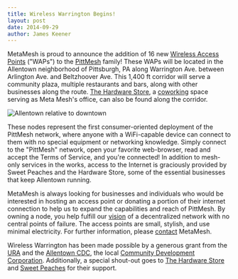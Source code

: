 ```yaml
---
title: Wireless Warrington Begins!
layout: post
date: 2014-09-29
author: James Keener
---
```


MetaMesh is proud to announce the addition of 16 new [Wireless Access
Points](http://en.wikipedia.org/wiki/Wireless_access_point) ("WAPs") to
the [PittMesh](http://pittmesh.net) family! These WAPs will be located
in the Allentown neighborhood of Pittsburgh, PA along Warrington Ave.
between Arlington Ave. and Beltzhoover Ave.  This 1,400 ft corridor will
serve a community plaza, multiple restaurants and bars, along with other
businesses along the route. [The Hardware
Store](http://workhardpgh.com/), a
[coworking](http://en.wikipedia.org/wiki/Coworking) space serving as
Meta Mesh's office, can also be found along the corridor.

![Allentown relative to
downtown](/images/posts/wireless_warrington_begins/allentown-rel-downtown.jpg)

These nodes represent the first consumer-oriented deployment of the
PittMesh network, where anyone with a WiFi-capable device can connect to
them with no special equipment or networking knowledge. Simply connect
to the "PittMesh" network, open your favorite web-browser, read and
accept the Terms of Service, and you're connected!  In addition to
mesh-only services in the works, access to the Internet is graciously
provided by Sweet Peaches and the Hardware Store, some of the essential
businesses that keep Allentown running.


MetaMesh is always looking for businesses and individuals who would be
interested in hosting an access point or donating a portion of their
internet connection to help us to expand the capabilities and reach of
PittMesh.  By owning a node, you help fulfill our
[vision](/vision.html) of a decentralized network
with no central points of failure.  The access points are small,
stylish, and use minimal electricity.  For further information, please
[contact](/contact.html) MetaMesh.

Wireless Warrington has been made possible by a generous grant from the
[URA](http://www.ura.org) and the [Allentown
CDC](http://www.allentowncdc.org/), the local [Community Development
Corporation](http://en.wikipedia.org/wiki/Community_development_corporation).
Additionally, a special shout-out goes to [The Hardware
Store](http://workhardpgh.com/) and [Sweet
Peaches](https://www.facebook.com/eatsweetpeaches) for their support.
